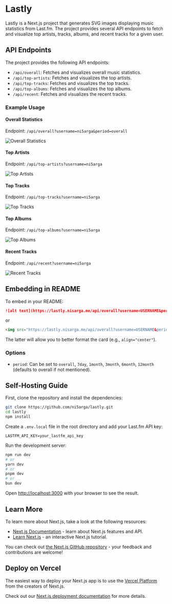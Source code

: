 # Lastly

Lastly is a Next.js project that generates SVG images displaying music statistics from Last.fm. The project provides several API endpoints to fetch and visualize top artists, tracks, albums, and recent tracks for a given user.

## API Endpoints

The project provides the following API endpoints:

- `/api/overall`: Fetches and visualizes overall music statistics.
- `/api/top-artists`: Fetches and visualizes the top artists.
- `/api/top-tracks`: Fetches and visualizes the top tracks.
- `/api/top-albums`: Fetches and visualizes the top albums.
- `/api/recent`: Fetches and visualizes the recent tracks.

### Example Usage

#### Overall Statistics

Endpoint: `/api/overall?username=ni5arga&period=overall`

![Overall Statistics](https://lastly.nisarga.me/api/overall?username=ni5arga&period=overall)

#### Top Artists

Endpoint: `/api/top-artists?username=ni5arga`

![Top Artists](https://lastly.nisarga.me/api/top-artists?username=ni5arga)

#### Top Tracks

Endpoint: `/api/top-tracks?username=ni5arga`

![Top Tracks](https://lastly.nisarga.me/api/top-tracks?username=ni5arga)

#### Top Albums

Endpoint: `/api/top-albums?username=ni5arga`

![Top Albums](https://lastly.nisarga.me/api/top-albums?username=ni5arga)

#### Recent Tracks

Endpoint: `/api/recent?username=ni5arga`

![Recent Tracks](https://lastly.nisarga.me/api/recent?username=ni5arga)

## Embedding in README

To embed in your README:

```md
![alt text](https://lastly.nisarga.me/api/overall?username=USERNAME&period=PERIOD)
```
or

```html
<img src="https://lastly.nisarga.me/api/overall?username=USERNAME&period=PERIOD" alt="Overall Statistics" align="center">
```

The latter will allow you to better format the card (e.g., `align="center"`).

### Options

- `period`: Can be set to `overall`, `7day`, `1month`, `3month`, `6month`, `12month` (defaults to overall if not mentioned).

## Self-Hosting Guide

First, clone the repository and install the dependencies:

```bash
git clone https://github.com/ni5arga/lastly.git
cd lastly
npm install
```

Create a `.env.local` file in the root directory and add your Last.fm API key:

```env
LASTFM_API_KEY=your_lastfm_api_key
```

Run the development server:

```bash
npm run dev
# or
yarn dev
# or
pnpm dev
# or
bun dev
```

Open [http://localhost:3000](http://localhost:3000) with your browser to see the result.

## Learn More

To learn more about Next.js, take a look at the following resources:

- [Next.js Documentation](https://nextjs.org/docs) - learn about Next.js features and API.
- [Learn Next.js](https://nextjs.org/learn) - an interactive Next.js tutorial.

You can check out [the Next.js GitHub repository](https://github.com/vercel/next.js/) - your feedback and contributions are welcome!

## Deploy on Vercel

The easiest way to deploy your Next.js app is to use the [Vercel Platform](https://vercel.com/new?utm_medium=default-template&filter=next.js&utm_source=create-next-app&utm_campaign=create-next-app-readme) from the creators of Next.js.

Check out our [Next.js deployment documentation](https://nextjs.org/docs/deployment) for more details.
